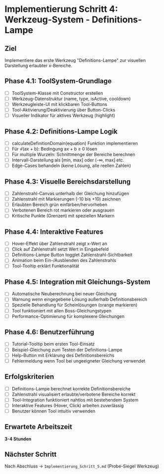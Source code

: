 # Implementierung Schritt 4: Werkzeug-System - Definitions-Lampe

## Ziel
Implementiere das erste Werkzeug "Definitions-Lampe" zur visuellen Darstellung erlaubter x-Bereiche.

## Phase 4.1: ToolSystem-Grundlage

- [ ] ToolSystem-Klasse mit Constructor erstellen
- [ ] Werkzeug-Datenstruktur (name, type, isActive, cooldown)
- [ ] Werkzeugleiste-UI mit klickbaren Tool-Buttons
- [ ] Tool-Aktivierung/Deaktivierung über Button-Clicks
- [ ] Visueller Indikator für aktives Werkzeug (highlight)

## Phase 4.2: Definitions-Lampe Logik

- [ ] calculateDefinitionDomain(equation) Funktion implementieren
- [ ] Für √(ax + b): Bedingung ax + b ≥ 0 lösen
- [ ] Für multiple Wurzeln: Schnittmenge der Bereiche berechnen
- [ ] Intervall-Darstellung als [min, max] oder (-∞, max] etc.
- [ ] Edge-Cases behandeln (keine Lösung, alle reellen Zahlen)

## Phase 4.3: Visuelle Bereichsdarstellung

- [ ] Zahlenstrahl-Canvas unterhalb der Gleichung hinzufügen
- [ ] Zahlenstrahl mit Markierungen (-10 bis +10) zeichnen
- [ ] Erlaubten Bereich grün einfärben/hervorheben
- [ ] Verbotenen Bereich rot markieren oder ausgrauen
- [ ] Kritische Punkte (Grenzen) mit speziellen Markern

## Phase 4.4: Interaktive Features

- [ ] Hover-Effekt über Zahlenstrahl zeigt x-Wert an
- [ ] Click auf Zahlenstrahl setzt Wert in Eingabefeld
- [ ] Definitions-Lampe Button togglet Zahlenstrahl-Sichtbarkeit
- [ ] Animation beim Ein-/Ausblenden des Zahlenstrahls
- [ ] Tool-Tooltip erklärt Funktionalität

## Phase 4.5: Integration mit Gleichungs-System

- [ ] Automatische Neuberechnung bei neuer Gleichung
- [ ] Warnung wenn eingegebene Lösung außerhalb Definitionsbereich
- [ ] Spezielle Behandlung für Scheinlösungen (orange markieren)
- [ ] Tool funktioniert mit allen Boss-Gleichungstypen
- [ ] Performance-Optimierung für komplexere Gleichungen

## Phase 4.6: Benutzerführung

- [ ] Tutorial-Tooltip beim ersten Tool-Einsatz
- [ ] Beispiel-Gleichung zum Testen der Definitions-Lampe
- [ ] Help-Button mit Erklärung des Definitionsbereichs
- [ ] Fehlermeldung wenn Tool bei ungeeigneter Gleichung verwendet

## Erfolgskriterien

- [ ] Definitions-Lampe berechnet korrekte Definitionsbereiche
- [ ] Zahlenstrahl visualisiert erlaubte/verbotene Bereiche korrekt
- [ ] Tool-Integration funktioniert nahtlos mit bestehendem System
- [ ] Interaktive Features (Hover, Click) arbeiten zuverlässig
- [ ] Benutzer können Tool intuitiv verwenden

## Erwartete Arbeitszeit
**3-4 Stunden**

## Nächster Schritt
Nach Abschluss → `Implementierung_Schritt_5.md` (Probe-Siegel Werkzeug)
